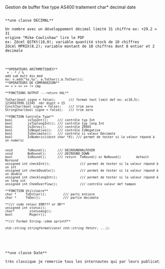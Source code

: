 Gestion de buffer fixe type AS400 traitement char* decimal date
<pre><code>
**une classe DECIMAL**

Un nombre avec un développement décimal limité 31 chiffre ex: +29.2 = 31
origine "Mike Cowlishaw" lire le PDF
ex: Zdcml QSTKt(10,0); variable quantité stock de 10 chiffres
Zdcml MPRIX(8.2); variable montant de 10 chiffres dont 8 entier et 2 decimale

<pre><code>

**OPERATEURS ARITHMETIQUES**
 + - * / %
add sub mult div mod 
ex: n.add("%s,%s", a.ToChar(),b.ToChar());
**OPERATEURS DE COMPARAISON**
== &lt; > &lt;= >= != cmp

**FONCTIONS OUTPUT ---return VAL**

ToChar(bool signe = false);       /// format text limit def ex: a(10,5); 1234567890.12345  nbr digit = 15
ConstChar(bool signe = false);    /// trim zero
StringChar(bool signe = false);   /// trim zero

**FONCTION Contrôle Type**
bool        isTypInt();     /// contrôle typ Int
bool        isTyplongInt(); /// contrôle typ long Int
bool        IsZeros();      /// contrôle ZEROS
bool        IsNegative();   /// contrôle IsNegative
bool        IsDecimale();   /// contrôle si valeur Décimale
bool        IsNumeric(const char *<em>X</em>); /// permet de tester si la valeur répond à un numeric</p>
void        ToRound();      /// DEC<em>ROUND</em>HALF<em>EVEN
void        NoRound();      /// DEC</em>ROUND_DOWN
bool        IsRound();      /// return  ToRound() or NoRound()        default  Noround
unsigned int checkInt();                /// permet de tester si la valeur répond à un int
unsigned int checkDouble();             /// permet de tester si la valeur répond à un double
unsigned int checklongInt();            /// permet de tester si la valeur répond à un long int
unsigned int ChekOverflow();            /// contrôle valeur def tampon

**FONCTION Utilitaire**
char *     ToEntier();         /// parti entiere
char *     ToDec();            /// partie decimale

**/// code retour <em>ERR</em>??? or OK**
unsigned int status();
char*        statusmsg();
bool         Msgerr();

**/// Format String--idem sprintf**

std::string string<em>format(const std::string fmt</em>str, ...);
<pre></code>
<br>

**une classe Date**

très classique je remercie tous les internautes qui par leurs publication ma permis de mettre en forme cette classe
